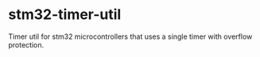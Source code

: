 # stm32-timer-util
Timer util for stm32 microcontrollers that uses a single timer with overflow protection.
